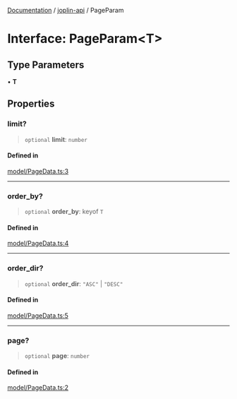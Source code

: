 [Documentation](../../packages.md) / [joplin-api](../index.md) / PageParam

# Interface: PageParam\<T\>

## Type Parameters

• **T**

## Properties

### limit?

> `optional` **limit**: `number`

#### Defined in

[model/PageData.ts:3](https://github.com/rxliuli/joplin-utils/blob/485409801cf7c952cfefe9e29020115fe6abec36/packages/joplin-api/src/model/PageData.ts#L3)

---

### order_by?

> `optional` **order_by**: keyof `T`

#### Defined in

[model/PageData.ts:4](https://github.com/rxliuli/joplin-utils/blob/485409801cf7c952cfefe9e29020115fe6abec36/packages/joplin-api/src/model/PageData.ts#L4)

---

### order_dir?

> `optional` **order_dir**: `"ASC"` \| `"DESC"`

#### Defined in

[model/PageData.ts:5](https://github.com/rxliuli/joplin-utils/blob/485409801cf7c952cfefe9e29020115fe6abec36/packages/joplin-api/src/model/PageData.ts#L5)

---

### page?

> `optional` **page**: `number`

#### Defined in

[model/PageData.ts:2](https://github.com/rxliuli/joplin-utils/blob/485409801cf7c952cfefe9e29020115fe6abec36/packages/joplin-api/src/model/PageData.ts#L2)
